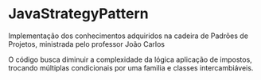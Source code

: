 # JavaStrategyPattern
Implementação dos conhecimentos adquiridos na cadeira de Padrões de Projetos, ministrada pelo professor João Carlos

O código busca diminuir a complexidade da lógica aplicação de impostos, trocando múltiplas condicionais por uma familia e classes intercambiáveis.

